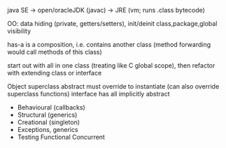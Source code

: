 <!-- SPDX-License-Identifier: zlib-acknowledgement -->
java SE -> open/oracleJDK (javac) -> JRE (vm; runs .class bytecode)

OO:
data hiding (private, getters/setters), init/deinit
class,package,global visibility

has-a is a composition, i.e. contains another class (method forwarding would call methods of this class)

start out with all in one class (treating like C global scope), then refactor with extending class or interface

Object superclass
abstract must override to instantiate (can also override superclass functions)
interface has all implicitly abstract
- Behavioural (callbacks)
- Structural (generics)
- Creational (singleton)
- Exceptions, generics
- Testing
Functional 
Concurrent
